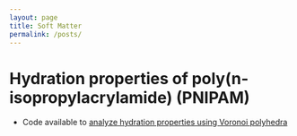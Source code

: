 ```yaml
---
layout: page
title: Soft Matter
permalink: /posts/
---
```


# Hydration properties of poly(n-isopropylacrylamide) (PNIPAM)
+ Code available to <a href="https://github.com/madgal/VoronoiAnalysis"> analyze hydration properties using Voronoi polyhedra </a>
